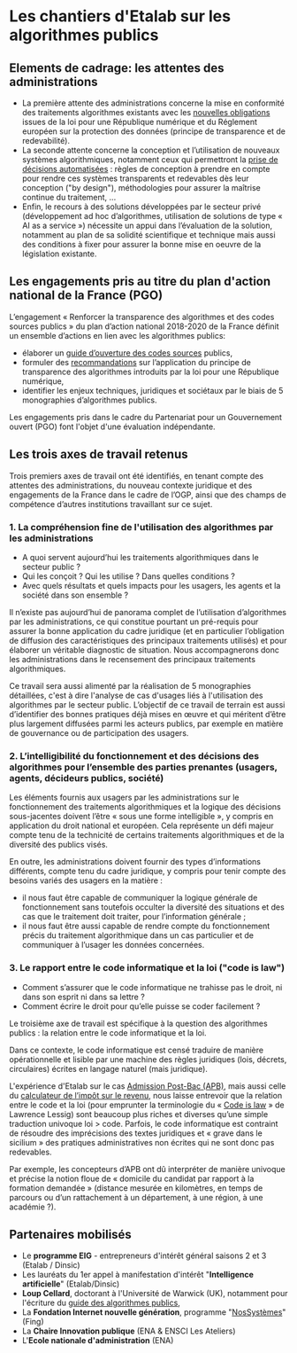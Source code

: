 # Les chantiers d'Etalab sur les algorithmes publics

## Elements de cadrage: les attentes des administrations

- La première attente des administrations concerne la mise en conformité des traitements algorithmes existants avec les [nouvelles obligations](guide.md) issues de la loi pour une République numérique et du Réglement européen sur la protection des données (principe de transparence et de redevabilité). 
- La seconde attente concerne la conception et l’utilisation de nouveaux systèmes algorithmiques, notamment ceux qui permettront la [prise de décisions automatisées](https://github.com/etalab/algorithmes-publics/blob/master/guide.md#décision-automatisée-ou-aide-à-la-décision-) : règles de conception à prendre en compte pour rendre ces systèmes transparents et redevables dès leur conception ("by design"), méthodologies pour assurer la maîtrise continue du traitement, ... 
- Enfin, le recours à des solutions développées par le secteur privé (développement ad hoc d’algorithmes, utilisation de solutions de type « AI as a service ») nécessite un appui dans l’évaluation de la solution, notamment au plan de sa solidité scientifique et technique mais aussi des conditions à fixer pour assurer la bonne mise en oeuvre de la législation existante.

## Les engagements pris au titre du plan d'action national de la France (PGO)

L’engagement « Renforcer la transparence des algorithmes et des codes sources publics » du plan d’action national 2018-2020 de la France définit un ensemble d’actions en lien avec les algorithmes publics: 

-	élaborer un [guide d’ouverture des codes sources](https://github.com/etalab/ouverture-des-codes-sources-publics) publics,
-	formuler des [recommandations](guide.md) sur l’application du principe de transparence des algorithmes introduits par la loi pour une République numérique,
-	identifier les enjeux techniques, juridiques et sociétaux par le biais de 5 monographies d’algorithmes publics.

Les engagements pris dans le cadre du Partenariat pour un Gouvernement ouvert (PGO) font l'objet d'une évaluation indépendante.

## Les trois axes de travail retenus

Trois premiers axes de travail ont été identifiés, en tenant compte des attentes des administrations, du nouveau contexte juridique et des engagements de la France dans le cadre de l’OGP, ainsi que des champs de compétence d’autres institutions travaillant sur ce sujet.

### 1. La compréhension fine de l'utilisation des algorithmes par les administrations

- A quoi servent aujourd’hui les traitements algorithmiques dans le secteur public ? 
- Qui les conçoit ? Qui les utilise ? Dans quelles conditions ? 
- Avec quels résultats et quels impacts pour les usagers, les agents et la société dans son ensemble ? 

Il n’existe pas aujourd’hui de panorama complet de l’utilisation d’algorithmes par les administrations, ce qui constitue pourtant un pré-requis pour assurer la bonne application du cadre juridique (et en particulier l’obligation de diffusion des caractéristiques des principaux traitements utilisés) et pour élaborer un véritable diagnostic de situation.
Nous accompagnerons donc les administrations dans le recensement des principaux traitements algorithmiques. 

Ce travail sera aussi alimenté par la réalisation de 5 monographies détaillées, c'est à dire l'analyse de cas d'usages liés à l'utilisation des algorithmes par le secteur public.
L’objectif de ce travail de terrain est aussi d’identifier des bonnes pratiques déjà mises en œuvre et qui méritent d’être plus largement diffusées parmi les acteurs publics, par exemple en matière de gouvernance ou de participation des usagers.

### 2. L’intelligibilité du fonctionnement et des décisions des algorithmes pour l’ensemble des parties prenantes (usagers, agents, décideurs publics, société)

Les éléments fournis aux usagers par les administrations sur le fonctionnement des traitements algorithmiques et la logique des décisions sous-jacentes doivent l’être « sous une forme intelligible », y compris en application du droit national et européen. 
Cela représente un défi majeur compte tenu de la technicité de certains traitements algorithmiques et de la diversité des publics visés. 

En outre, les administrations doivent fournir des types d’informations différents, compte tenu du cadre juridique, y compris pour tenir compte des besoins variés des usagers en la matière :
-	il nous faut être capable de communiquer la logique générale de fonctionnement sans toutefois occulter la diversité des situations et des cas que le traitement doit traiter, pour l’information générale ;
-	il nous faut être aussi capable de rendre compte du fonctionnement précis du traitement algorithmique dans un cas particulier et de communiquer à l’usager les données concernées.

### 3. Le rapport entre le code informatique et la loi ("code is law")

- Comment s’assurer que le code informatique ne trahisse pas le droit, ni dans son esprit ni dans sa lettre ? 
- Comment écrire le droit pour qu’elle puisse se coder facilement ? 

Le troisième axe de travail est spécifique à la question des algorithmes publics : la relation entre le code informatique et la loi.

Dans ce contexte, le code informatique est censé traduire de manière opérationnelle et lisible par une machine des règles juridiques (lois, décrets, circulaires) écrites en langage naturel (mais juridique).

L'expérience d'Etalab sur le cas [Admission Post-Bac (APB)](https://www.ladocumentationfrancaise.fr/var/storage/rapports-publics/174000345.pdf), mais aussi celle du [calculateur de l’impôt sur le revenu](https://www.etalab.gouv.fr/codeimpot-un-hackathon-autour-de-louverture-du-code-source-du-calculateur-impots), nous laisse entrevoir que la relation entre le code et la loi (pour emprunter la terminologie du « [Code is law](https://framablog.org/2010/05/22/code-is-law-lessig/) » de Lawrence Lessig) sont beaucoup plus riches et diverses qu’une simple traduction univoque loi > code. 
Parfois, le code informatique est contraint de résoudre des imprécisions des textes juridiques et « grave dans le sicilium » des pratiques administratives non écrites qui ne sont donc pas redevables. 

Par exemple, les concepteurs d’APB ont dû interpréter de manière univoque et précise la notion floue de « domicile du candidat par rapport à la formation demandée » (distance mesurée en kilomètres, en temps de parcours ou d’un rattachement à un département, à une région, à une académie ?). 

## Partenaires mobilisés

- Le **programme EIG** - entrepreneurs d'intérêt général saisons 2 et 3 (Etalab / Dinsic)
- Les lauréats du 1er appel à manifestation d'intérêt "**Intelligence artificielle**" (Etalab/Dinsic)
- **Loup Cellard**, doctorant à l'Université de Warwick (UK), notamment pour l'écriture du [guide des algorithmes publics](guide.md),
- La **Fondation Internet nouvelle génération**, programme "[NosSystèmes](http://fing.org/?NosSystemes)" (Fing)
- La **Chaire Innovation publique** (ENA & ENSCI Les Ateliers)
- L'**Ecole nationale d'administration** (ENA)
